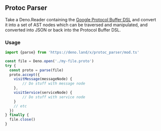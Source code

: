 ## Protoc Parser

Take a Deno.Reader containing the [Google Protocol Buffer DSL](https://developers.google.com/protocol-buffers/docs/proto3) and convert it into a set of AST nodes which can be traversed and manipulated, and converted into JSON or back into the Protocol Buffer DSL.

### Usage

```typescript
import {parse} from 'https://deno.land/x/protoc_parser/mod.ts'

const file = Deno.open('./my-file.proto')
try {
  const proto = parse(file)
  proto.accept({
    visitMessage(messageNode) {
        // Do stuff with message node
    },
    visitService(serviceNode) {
        // Do stuff with service node
    }
    // etc
  })
} finally {
  file.close()
}
```

